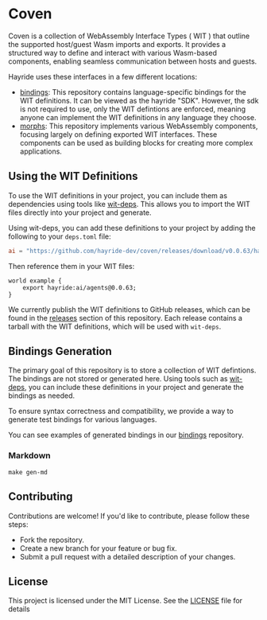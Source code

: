 # Coven

Coven is a collection of WebAssembly Interface Types ( WIT ) that outline the supported host/guest Wasm imports and exports. It provides a structured way to define and interact with various Wasm-based components, enabling seamless communication between hosts and guests.

Hayride uses these interfaces in a few different locations: 
- [bindings](https://github.com/hayride-dev/bindings): This repository contains language-specific bindings for the WIT definitions. It can be viewed as the hayride "SDK". However, the sdk is not required to use, only the WIT defintions are enforced, meaning anyone can implement the WIT definitions in any language they choose.
- [morphs](https://github.com/hayride-dev/morphs): This repository implements various WebAssembly components, focusing largely on defining exported WIT interfaces. These components can be used as building blocks for creating more complex applications.

## Using the WIT Definitions
To use the WIT definitions in your project, you can include them as dependencies using tools like [wit-deps](https://github.com/bytecodealliance/wit-deps). This allows you to import the WIT files directly into your project and generate. 

Using wit-deps, you can add these definitions to your project by adding the following to your `deps.toml` file:

```toml
ai = "https://github.com/hayride-dev/coven/releases/download/v0.0.63/hayride_ai_v0.0.63.tar.gz"
```

Then reference them in your WIT files:

```wit
world example {
    export hayride:ai/agents@0.0.63;
}
```

We currently publish the WIT definitions to GitHub releases, which can be found in the [releases](https://github.com/hayride-dev/coven/releases) section of this repository. Each release contains a tarball with the WIT definitions, which will be used with `wit-deps`.

## Bindings Generation 

The primary goal of this repository is to store a collection of WIT defintions. The bindings are not stored or generated here. Using tools such as [wit-deps](https://github.com/bytecodealliance/wit-deps), you can include these definitions in your project and generate the bindings as needed.

To ensure syntax correctness and compatibility, we provide a way to generate test bindings for various languages.

You can see examples of generated bindings in our [bindings](https://github.com/hayride-dev/bindings) repository. 

### Markdown 
`make gen-md`

## Contributing
Contributions are welcome! If you'd like to contribute, please follow these steps:

- Fork the repository.
- Create a new branch for your feature or bug fix.
- Submit a pull request with a detailed description of your changes.

## License
This project is licensed under the MIT License. See the [LICENSE](LICENSE) file for details